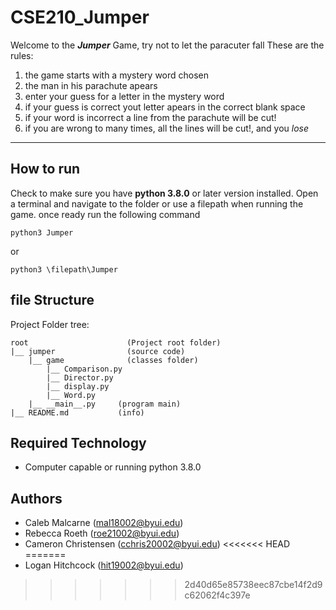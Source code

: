 # CSE210_Jumper
Welcome to the **_Jumper_** Game, try not to let the paracuter fall
These are the rules:

1. the game starts with a mystery word chosen
2. the man in his parachute apears
3. enter your guess for a letter in the mystery word
4. if your guess is correct yout letter apears in the correct blank space
5. if your word is incorrect a line from the parachute will be cut!
6. if you are wrong to many times, all the lines will be cut!, and you _lose_

---

## How to run
Check to make sure you have **python 3.8.0** or later version installed. Open a terminal
and navigate to the folder or use a filepath when running the game. once ready run the following command
```
python3 Jumper
```
or
```
python3 \filepath\Jumper
```

## file Structure
Project Folder tree:
```
root                      (Project root folder)
|__ jumper                (source code)
    |__ game              (classes folder)
        |__ Comparison.py
        |__ Director.py
        |__ display.py
        |__ Word.py
    |__ __main__.py     (program main)
|__ README.md           (info)
```

## Required Technology
* Computer capable or running python 3.8.0

## Authors
* Caleb Malcarne (mal18002@byui.edu)
* Rebecca Roeth (roe21002@byui.edu)
* Cameron Christensen (cchris20002@byui.edu)
<<<<<<< HEAD
=======
* Logan Hitchcock (hit19002@byui.edu)
>>>>>>> 2d40d65e85738eec87cbe14f2d9c62062f4c397e
